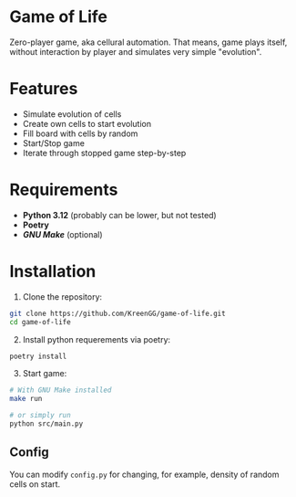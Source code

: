 # Game of Life
Zero-player game, aka cellural automation. That means, game plays itself, without interaction by player and simulates very simple "evolution".

# Features
* Simulate evolution of cells
* Create own cells to start evolution
* Fill board with cells by random
* Start/Stop game
* Iterate through stopped game step-by-step

# Requirements
* **Python 3.12** (probably can be lower, but not tested)
* **Poetry**
* ***GNU Make*** (optional)

# Installation
1. Clone the repository:

```bash
git clone https://github.com/KreenGG/game-of-life.git
cd game-of-life
```
2. Install python requerements via poetry:

```bash
poetry install
```
3. Start game:

```bash
# With GNU Make installed
make run

# or simply run
python src/main.py
``` 

## Config
You can modify `config.py` for changing, for example, density of random cells on start.